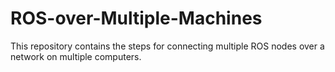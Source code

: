 # ROS-over-Multiple-Machines
This repository contains the steps for connecting multiple ROS nodes over a network on multiple computers. 
